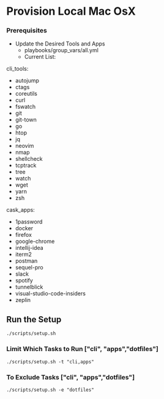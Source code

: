 Provision Local Mac OsX
=====================================

### Prerequisites  
  * Update the Desired Tools and Apps  
    *  playbooks/group_vars/all.yml 
    *  Current List:  
    
 cli_tools:
  - autojump
  - ctags
  - coreutils
  - curl 
  - fswatch
  - git
  - git-town
  - go
  - htop
  - jq
  - neovim
  - nmap
  - shellcheck
  - tcptrack
  - tree
  - watch
  - wget
  - yarn
  - zsh

cask_apps:
  - 1password
  - docker
  - firefox
  - google-chrome
  - intellij-idea
  - iterm2
  - postman
  - sequel-pro
  - slack
  - spotify
  - tunnelblick
  - visual-studio-code-insiders
  - zeplin

## Run the Setup
  `./scripts/setup.sh`

### Limit Which Tasks to Run  ["cli", "apps","dotfiles"]
  `./scripts/setup.sh -t "cli,apps"`

### To Exclude Tasks ["cli", "apps","dotfiles"]
  `./scripts/setup.sh -e "dotfiles"`
